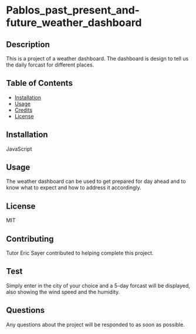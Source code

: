 
# Pablos_past_present_and-future_weather_dashboard


## Description

This is a project of a weather dashboard. The dashboard is design to tell us the daily forcast for different places.

## Table of Contents 

- [Installation](#installation)
- [Usage](#usage)
- [Credits](#credits)
- [License](#license)

## Installation

JavaScript

## Usage

The weather dashboard can be used to get prepared for day ahead and to know what to expect and how to address it accordingly.

## License

MIT

## Contributing

Tutor Eric Sayer contributed to helping complete this project.

## Test

Simply enter in the city of your choice and a 5-day forcast will be displayed, also showing the wind speed and the humidity.

## Questions

Any questions about the project will be responded to as soon as possible.

